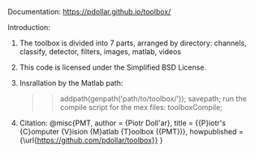 Documentation: https://pdollar.github.io/toolbox/

Introduction:

  1. The toolbox is divided into 7 parts, arranged by directory:
     channels, classify, detector, filters, images, matlab, videos
     
  2. This code is licensed under the Simplified BSD License.
  
  3. Insrallation by the Matlab path:
     >> addpath(genpath('path/to/toolbox/')); savepath;
     run the compile script for the mex files: 
     >> toolboxCompile;
     
  4. Citation:
     @misc{PMT, 
     author = {Piotr Doll\'ar}, 
     title = {{P}iotr's {C}omputer {V}ision {M}atlab {T}oolbox ({PMT})}, 
     howpublished = {\url{https://github.com/pdollar/toolbox}} 
     } 
